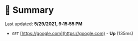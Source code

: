 # 📖 Summary
Last updated: **5/29/2021, 9:15:55 PM**

- `GET` [https://google.com](https://google.com) - **Up** (135ms)
